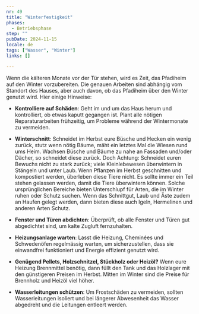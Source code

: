 ```yaml
---
nr: 49
title: "Winterfestigkeit"
phases:
  - Betriebsphase
step: ""
pubDate: 2024-11-15
locale: de
tags: ["Wasser", "Winter"]
links: []

---
```


Wenn die kälteren Monate vor der Tür stehen, wird es Zeit, das Pfadiheim auf den Winter vorzubereiten. Die genauen Arbeiten sind abhängig vom Standort des Hauses, aber auch davon, ob das Pfadiheim über den Winter genutzt wird.  Hier einige Hinweise:  

- **Kontrolliere auf Schäden**: Geht im und um das Haus herum und kontrolliert, ob etwas kaputt gegangen ist. Plant alle nötigen Reparaturarbeiten frühzeitig, um Probleme während der Wintermonate zu vermeiden.

- **Winterschnitt**: Schneidet im Herbst eure Büsche und Hecken ein wenig zurück, stutz wenn nötig Bäume, mäht ein letztes Mal die Wiesen rund ums Heim. Wachsen Büsche und Bäume zu nahe an Fassaden und/oder Dächer, so schneidet diese zurück. Doch Achtung: Schneidet euren Bewuchs nicht zu stark zurück; viele Kleinlebewesen überwintern in Stängeln und unter Laub. Wenn Pflanzen im Herbst geschnitten und kompostiert werden, überleben diese Tiere nicht. Es sollte immer ein Teil stehen gelassen werden, damit die Tiere überwintern können. Solche ursprünglichen Bereiche bieten Unterschlupf für Arten, die im Winter ruhen oder Schutz suchen. Wenn das Schnittgut, Laub und Äste zudem an Haufen gelegt werden, dann bieten diese auch Igeln, Hermelinen und anderen Arten Schutz.

- **Fenster und Türen abdichten**: Überprüft, ob alle Fenster und Türen gut abgedichtet sind, um kalte Zugluft fernzuhalten.

- **Heizungsanlage warten**: Lasst die Heizung, Cheminées und Schwedenöfen regelmässig warten, um sicherzustellen, dass sie einwandfrei funktioniert und Energie effizient genutzt wird.

- **Genügend Pellets, Holzschnitzel, Stückholz oder Heizöl?** Wenn eure Heizung Brennmittel benötig, dann füllt den Tank und das Holzlager mit den günstigeren Preisen im Herbst. Mitten im Winter sind die Preise für Brennholz und Heizöl viel höher.

- **Wasserleitungen schützen**: Um Frostschäden zu vermeiden, sollten Wasserleitungen isoliert und bei längerer Abwesenheit das Wasser abgedreht und die Leitungen entleert werden.
